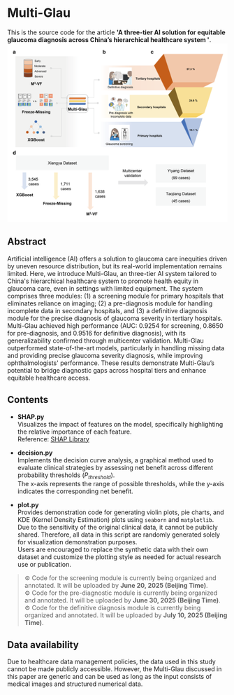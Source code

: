 # Multi-Glau
This is the source code for the article **'A three-tier AI solution for equitable glaucoma diagnosis across China’s hierarchical healthcare system '**.<br>
![](IMAGE/Figure1.png)  
## Abstract
Artificial intelligence (AI) offers a solution to glaucoma care inequities driven by uneven resource distribution, but its real-world implementation remains limited. Here, we introduce Multi-Glau, an three-tier AI system tailored to China's hierarchical healthcare system to promote health equity in glaucoma care, even in settings with limited equipment. The system comprises three modules: (1) a screening module for primary hospitals that eliminates reliance on imaging; (2) a pre-diagnosis module for handling incomplete data in secondary hospitals, and (3) a definitive diagnosis module for the precise diagnosis of glaucoma severity in tertiary hospitals. Multi-Glau achieved high performance (AUC: 0.9254 for screening, 0.8650 for pre-diagnosis, and 0.9516 for definitive diagnosis), with its generalizability confirmed through multicenter validation. Multi-Glau outperformed state-of-the-art models, particularly in handling missing data and providing precise glaucoma severity diagnosis, while improving ophthalmologists' performance. These results demonstrate Multi-Glau’s potential to bridge diagnostic gaps across hospital tiers and enhance equitable healthcare access.  

## Contents

- **SHAP.py**  
  Visualizes the impact of features on the model, specifically highlighting the relative importance of each feature.  
  Reference: [SHAP Library](https://shap.readthedocs.io/en/latest/index.html#)

- **decision.py**  
  Implements the decision curve analysis, a graphical method used to evaluate clinical strategies by assessing net benefit across different probability thresholds (*P<sub>threshold</sub>*).  
  The x-axis represents the range of possible thresholds, while the y-axis indicates the corresponding net benefit.
- **plot.py**  
  Provides demonstration code for generating violin plots, pie charts, and KDE (Kernel Density Estimation) plots using `seaborn` and `matplotlib`.  
  Due to the sensitivity of the original clinical data, it cannot be publicly shared. Therefore, all data in this script are randomly generated solely for visualization demonstration purposes.  
  Users are encouraged to replace the synthetic data with their own dataset and customize the plotting style as needed for actual research use or publication.

> ⚙️ Code for the screening module is currently being organized and annotated. It will be uploaded by **June 20, 2025 (Beijing Time)**.  
> ⚙️ Code for the pre-diagnostic module is currently being organized and annotated. It will be uploaded by **June 30, 2025 (Beijing Time)**.  
> ⚙️ Code for the definitive diagnosis module is currently being organized and annotated. It will be uploaded by **July 10, 2025 (Beijing Time)**.
## Data availability
Due to healthcare data management policies, the data used in this study cannot be made publicly accessible. However, the Multi-Glau discussed in this paper are generic and can be used as long as the input consists of medical images and structured numerical data.



